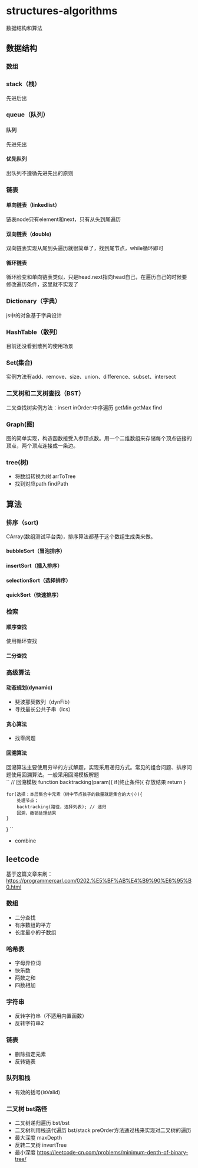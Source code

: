 # structures-algorithms
数据结构和算法

## 数据结构

### 数组


### stack（栈）
先进后出

### queue（队列）
#### 队列
先进先出
#### 优先队列
出队列不遵循先进先出的原则

### 链表
#### 单向链表（linkedlist）
链表node只有element和next，只有从头到尾遍历
#### 双向链表（double)
双向链表实现从尾到头遍历就很简单了，找到尾节点，while循环即可

#### 循环链表
循环脸变和单向链表类似，只是head.next指向head自己，在遍历自己的时候要修改遍历条件，这里就不实现了

### Dictionary（字典）
js中的对象基于字典设计

### HashTable（散列）
目前还没看到散列的使用场景


### Set(集合)
实例方法有add、remove、size、union、difference、subset、intersect

### 二叉树和二叉树查找（BST）
二叉查找树实例方法：insert inOrder:中序遍历 getMin getMax find

### Graph(图)
图的简单实现，构造函数接受入参顶点数。用一个二维数组来存储每个顶点链接的顶点，两个顶点连接成一条边。

### tree(树)
- 将数组转换为树 arrToTree
- 找到对应path findPath

## 算法
### 排序（sort)
CArray(数组测试平台类)，排序算法都基于这个数组生成类来做。
#### bubbleSort（冒泡排序）
#### insertSort（插入排序）
#### selectionSort（选择排序）

#### quickSort（快速排序）

### 检索
#### 顺序查找
使用循环查找
#### 二分查找

### 高级算法
#### 动态规划(dynamic)
- 斐波那契数列（dynFib）
- 寻找最长公共子串（lcs）
#### 贪心算法
- 找零问题
#### 回溯算法
回溯算法主要使用穷举的方式解题，实现采用递归方式。常见的组合问题、排序问题使用回溯算法。一般采用回溯模板解题  
``
// 回溯模板
function backtracking(param){
    if(终止条件){
        存放结果
        return
    }
    
    for(选择：本层集合中元素（树中节点孩子的数量就是集合的大小）){
        处理节点；
        backtracking(路径，选择列表); // 递归
        回溯，撤销处理结果
    }
}
``
 
- combine

## leetcode
基于这篇文章来刷：https://programmercarl.com/0202.%E5%BF%AB%E4%B9%90%E6%95%B0.html

### 数组
- 二分查找
- 有序数组的平方
- 长度最小的子数组

### 哈希表
- 字母异位词
- 快乐数
- 两数之和
- 四数相加

### 字符串
- 反转字符串（不适用内置函数）
- 反转字符串2

### 链表
- 删除指定元素
- 反转链表

### 队列和栈
- 有效的括号(isValid)

### 二叉树 bst路径
- 二叉树递归遍历 bst/bst
- 二叉树利用栈迭代遍历 bst/stack preOrder方法通过栈来实现对二叉树的遍历
- 最大深度 maxDepth
- 反转二叉树 invertTree
- 最小深度 https://leetcode-cn.com/problems/minimum-depth-of-binary-tree/

